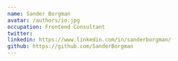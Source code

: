 ```yaml
---
name: Sander Borgman
avatar: /authors/io.jpg
occupation: Frontend Consultant
twitter:
linkedin: https://www.linkedin.com/in/sanderborgman/
github: https://github.com/SanderBorgman
---
```

